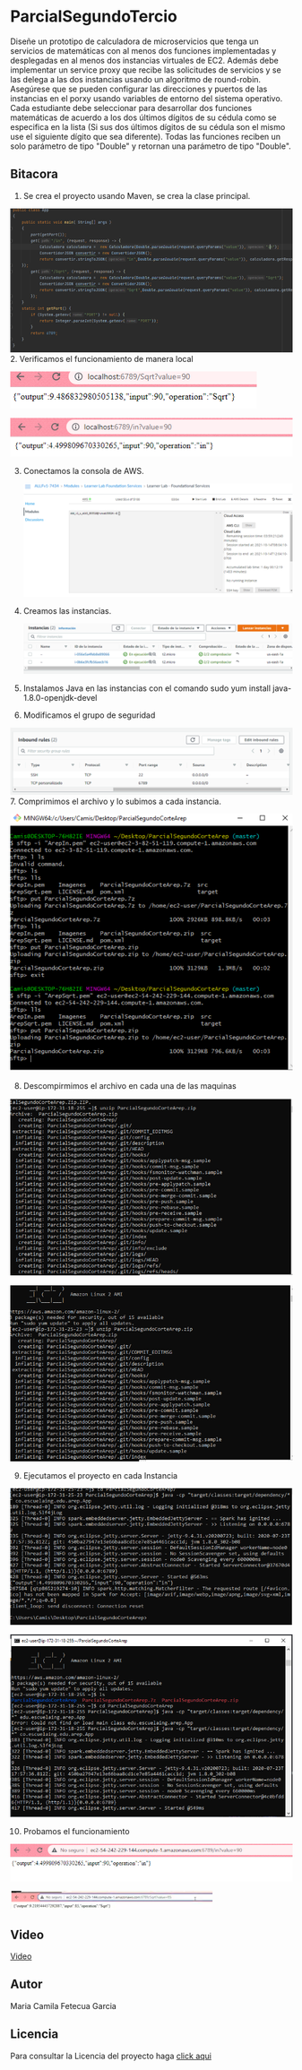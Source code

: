 # ParcialSegundoTercio

Diseñe un prototipo de calculadora de microservicios que tenga un servicios de matemáticas con al menos dos funciones implementadas y desplegadas en al menos dos instancias virtuales de EC2. Además debe implementar un service proxy que recibe las solicitudes de servicios y se las delega a las dos instancias usando un algoritmo de round-robin. Asegúrese que se pueden configurar las direcciones y puertos de las instancias en el porxy usando variables de entorno del sistema operativo. Cada estudiante debe seleccionar para desarrollar dos funciones matemáticas de acuerdo a los dos últimos dígitos de su cédula como se especifica en la lista (Si sus dos últimos dígitos de su cédula son el mismo use el siguiente dígito que sea diferente). Todas las funciones reciben un solo parámetro de tipo "Double" y retornan una parámetro de tipo "Double".

## Bitacora
1. Se crea el proyecto usando Maven, se crea la clase principal.
  
  ![Imagen](https://github.com/camilaFetecua/AREP--ParcialSegundoTercio/blob/master/Imagenes/1.PNG)
2. Verificamos el funcionamiento de manera local 
  
  ![Imagen](https://github.com/camilaFetecua/AREP--ParcialSegundoTercio/blob/master/Imagenes/2.1.PNG)
  
  ![Imagen](https://github.com/camilaFetecua/AREP--ParcialSegundoTercio/blob/master/Imagenes/2.2.PNG)

3. Conectamos la consola de AWS.
    
    ![Imagen](https://github.com/camilaFetecua/AREP--ParcialSegundoTercio/blob/master/Imagenes/3.PNG)
4. Creamos las instancias.
   
   ![Imagen](https://github.com/camilaFetecua/AREP--ParcialSegundoTercio/blob/master/Imagenes/4.PNG)
   
5. Instalamos Java en las instancias con el comando sudo yum install java-1.8.0-openjdk-devel
6. Modificamos el grupo de seguridad
  
  ![Imagen](https://github.com/camilaFetecua/AREP--ParcialSegundoTercio/blob/master/Imagenes/6.PNG)
7. Comprimimos el archivo y lo subimos a cada instancia.
  
  ![Imagen](https://github.com/camilaFetecua/AREP--ParcialSegundoTercio/blob/master/Imagenes/7.PNG)

8. Descompirmimos el archivo en cada una de las maquinas
  
  ![Imagen](https://github.com/camilaFetecua/AREP--ParcialSegundoTercio/blob/master/Imagenes/8.1.PNG)
  
  ![Imagen](https://github.com/camilaFetecua/AREP--ParcialSegundoTercio/blob/master/Imagenes/8.2.PNG)
  
09. Ejecutamos el proyecto en cada Instancia
  
  ![Imagen](https://github.com/camilaFetecua/AREP--ParcialSegundoTercio/blob/master/Imagenes/9.1.PNG)
  
  ![Imagen](https://github.com/camilaFetecua/AREP--ParcialSegundoTercio/blob/master/Imagenes/9.2.PNG)
  
10. Probamos el funcionamiento
   
   ![Imagen](https://github.com/camilaFetecua/AREP--ParcialSegundoTercio/blob/master/Imagenes/10.1.PNG)
   
   ![Imagen](https://github.com/camilaFetecua/AREP--ParcialSegundoTercio/blob/master/Imagenes/10.3.PNG)
   

## Video
[Video](https://www.youtube.com/watch?v=BJTruseLmqs)

## Autor
Maria Camila Fetecua Garcia
## Licencia

  Para consultar la Licencia del proyecto haga [click aqui](https://github.com/camilaFetecua/AREP--ParcialSegundoTercio/blob/master/LICENSE.md)

